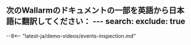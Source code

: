 次のWallarmのドキュメントの一部を英語から日本語に翻訳してください：
					---
search:
  exclude: true
---

--8<-- "latest-ja/demo-videos/events-inspection.md"